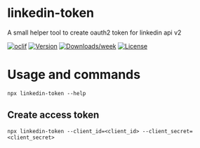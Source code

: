 # linkedin-token

A small helper tool to create oauth2 token for linkedin api v2

[![oclif](https://img.shields.io/badge/cli-oclif-brightgreen.svg)](https://oclif.io)
[![Version](https://img.shields.io/npm/v/linkedin-token.svg)](https://npmjs.org/package/linkedin-token)
[![Downloads/week](https://img.shields.io/npm/dw/linkedin-token.svg)](https://npmjs.org/package/linkedin-token)
[![License](https://img.shields.io/npm/l/linkedin-token.svg)](https://github.com/jroehl/linkedin-token/blob/master/package.json)

# Usage and commands

`npx linkedin-token --help`

## Create access token

`npx linkedin-token --client_id=<client_id> --client_secret=<client_secret>`
